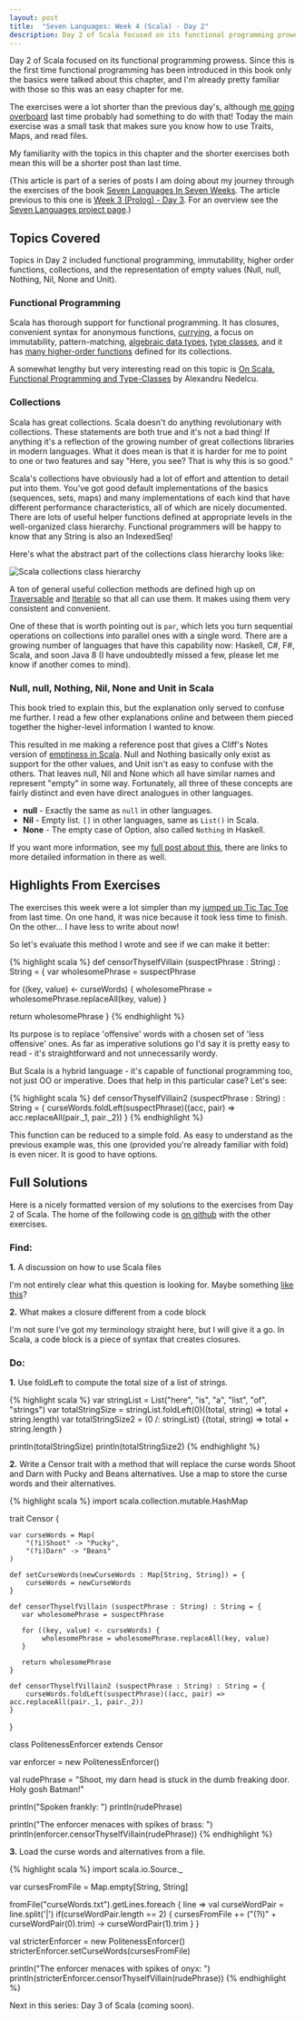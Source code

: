```yaml
---
layout: post
title:  "Seven Languages: Week 4 (Scala) - Day 2"
description: Day 2 of Scala focused on its functional programming prowess. Since this is the first time functional programming has
---
```


Day 2 of Scala focused on its functional programming prowess. Since this is
the first time functional programming has been introduced in this book only the
basics were talked about this chapter, and I'm already pretty familiar with
those so this was an easy chapter for me.

The exercises were a lot shorter than the previous day's, although [me going
overboard](/projects/arbitrarily-sized-tic-tac-toe/) last
time probably had something to do with that! Today the main exercise was
a small task that makes sure you know how to use Traits, Maps, and read files.

My familiarity with the topics in this chapter and the shorter
exercises both mean this will be a shorter post than last time.

<div class="interjection"><p>
(This article is part of a series of posts I am doing about my journey through the exercises of the book <a href="http://pragprog.com/book/btlang/seven-languages-in-seven-weeks">Seven Languages In Seven Weeks</a>. The article previous to this one is <a href="/blog/2013/03/28/seven-languages-week-3-day-3/">Week 3 (Prolog) - Day 3</a>. For an overview see the <a href="/projects/seven-languages-in-seven-weeks/">Seven Languages project page</a>.)
</p></div>

Topics Covered
---

Topics in Day 2 included functional programming, immutability, higher order functions, collections, and the
representation of empty values (Null, null, Nothing, Nil, None and Unit).

<h3>Functional Programming</h3>

Scala has thorough support for functional programming. It has closures,
convenient syntax for anonymous functions,
[currying](http://www.scala-lang.org/node/135), a focus on immutability,
pattern-matching, [algebraic data
types](http://gleichmann.wordpress.com/2011/01/30/functional-scala-algebraic-datatypes-enumerated-types/),
[type
classes](http://www.sidewayscoding.com/2011/01/introduction-to-type-classes-in-scala.html),
and it has [many higher-order
functions](http://www.scala-lang.org/api/current/index.html#scala.collection.Iterable)
defined for its collections.

A somewhat lengthy but very interesting read on this topic is [On Scala, Functional
Programming and Type-Classes](https://www.bionicspirit.com/blog/2012/11/02/scala-functional-programming-type-classes.html) by Alexandru Nedelcu.

<h3>Collections</h3>

Scala has great collections. Scala doesn't do anything revolutionary with
collections. These statements are both true and it's not a bad thing! If
anything it's a reflection of the growing number of great collections libraries
in modern languages. What it does mean is that it is harder for me to point to
one or two features and say "Here, you see? That is why this is so good."

Scala's collections have obviously had a lot of effort and attention to detail
put into them. You've got good default implementations of the basics (sequences,
sets, maps) and many implementations of each kind that have different
performance characteristics, all of which are nicely documented. There are lots
of useful helper functions defined at appropriate levels in the well-organized
class hierarchy. Functional programmers will be happy to know that any String is
also an IndexedSeq!

Here's what the abstract part of the collections class hierarchy looks like:

![Scala collections class hierarchy](/img/scala-collections.png)

A ton of general useful collection methods are defined high up on
[Traversable](http://www.scala-lang.org/api/current/index.html#scala.collection.Traversable)
and
[Iterable](http://www.scala-lang.org/api/current/index.html#scala.collection.Iterable)
so that all can use them. It makes using them very consistent and convenient.

One of these that is worth pointing out is `par`, which lets you turn sequential
operations on collections into parallel ones with a single word. There are a
growing number of languages that have this capability now: Haskell, C#, F#,
Scala, and soon Java 8 (I have undoubtedly missed a few, please let me know if
another comes to mind).

<h3>Null, null, Nothing, Nil, None and Unit in Scala</h3>

This book tried to explain this, but the explanation only served to confuse me
further. I read a few other explanations online and between them pieced together
the higher-level information I wanted to know.

This resulted in me making a reference post that gives a Cliff's Notes version
of [emptiness in Scala](/blog/2013/03/31/representing-empty-in-scala/).
Null and Nothing basically only exist as support for the other values, and Unit
isn't as easy to confuse with the others. That leaves null, Nil and None which
all have similar names and represent "empty" in some way. Fortunately, all
three of these concepts are fairly distinct and even have direct analogues in
other languages.

 * **null** - Exactly the same as `null` in other languages.
 * **Nil** - Empty list. `[]` in other languages, same as `List()` in Scala.
 * **None** - The empty case of Option, also called `Nothing` in Haskell.

If you want more information, see my [full post about this](/blog/2013/03/31/representing-empty-in-scala/), there are links to more
detailed information in there as well.

Highlights From Exercises
---

The exercises this week were a lot simpler than my [jumped up Tic Tac
Toe](/projects/arbitrarily-sized-tic-tac-toe/) from last time. On one hand, it
was nice because it took less time to finish. On the other... I have less
to write about now!

So let's evaluate this method I wrote and see if we can make it better:

{% highlight scala %}
def censorThyselfVillain (suspectPhrase : String) : String = {
   var wholesomePhrase = suspectPhrase

   for ((key, value) <- curseWords) {
        wholesomePhrase = wholesomePhrase.replaceAll(key, value)
   }

   return wholesomePhrase
}
{% endhighlight %}

Its purpose is to replace 'offensive' words with a chosen set of 'less
offensive' ones. As far as imperative solutions go I'd say it is pretty easy to
read - it's straightforward and not unnecessarily wordy.

But Scala is a hybrid language - it's capable of functional programming too, not
just OO or imperative. Does that help in this particular case? Let's see:

{% highlight scala %}
def censorThyselfVillain2 (suspectPhrase : String) : String = {
    curseWords.foldLeft(suspectPhrase)((acc, pair) => acc.replaceAll(pair._1, pair._2))
}
{% endhighlight %}

This function can be reduced to a simple fold. As easy to understand as the
previous example was, this one (provided you're already familiar with fold) is
even nicer. It is good to have options.

Full Solutions
---

Here is a nicely formatted version of my solutions to the exercises from Day 2 of Scala. The home of the following code is [on github](https://github.com/nickknw/seven-languages-in-seven-weeks/blob/master/week-4-scala/day2.scala) with the other exercises.

<div id="formatted_solutions">

<h3>Find:</h3>

<div class="question"><b>1.</b> A discussion on how to use Scala files</div>

<p> I'm not entirely clear what this question is looking for. Maybe something
<a href="http://www.scala-lang.org/node/166">like this</a>?</p>

<div class="question"><b>2.</b> What makes a closure different from a code block</div>

<p>I'm not sure I've got my terminology straight here, but I will give it a go.
In Scala, a code block is a piece of syntax that creates closures.</p>

<h3>Do:</h3>

<div class="question"><b>1.</b> Use foldLeft to compute the total size of a list of strings.</div>

{% highlight scala %}
var stringList = List("here", "is", "a", "list", "of", "strings")
var totalStringSize = stringList.foldLeft(0)((total, string) => total + string.length)
var totalStringSize2 = (0 /: stringList) {(total, string) => total + string.length }

println(totalStringSize)
println(totalStringSize2)
{% endhighlight %}

<div class="question"><b>2.</b> Write a Censor trait with a method that will replace the curse words Shoot and Darn with Pucky and Beans alternatives. Use a map to store the curse words and their alternatives.</div>

{% highlight scala %}
import scala.collection.mutable.HashMap

trait Censor {

    var curseWords = Map(
        "(?i)Shoot" -> "Pucky",
        "(?i)Darn" -> "Beans"
    )

    def setCurseWords(newCurseWords : Map[String, String]) = {
        curseWords = newCurseWords
    }

    def censorThyselfVillain (suspectPhrase : String) : String = {
       var wholesomePhrase = suspectPhrase

       for ((key, value) <- curseWords) {
            wholesomePhrase = wholesomePhrase.replaceAll(key, value)
       }

       return wholesomePhrase
    }

    def censorThyselfVillain2 (suspectPhrase : String) : String = {
        curseWords.foldLeft(suspectPhrase)((acc, pair) => acc.replaceAll(pair._1, pair._2))
    }
}

class PolitenessEnforcer extends Censor

var enforcer = new PolitenessEnforcer()

val rudePhrase = "Shoot, my darn head is stuck in the dumb freaking door. Holy gosh Batman!"

println("Spoken frankly: ")
println(rudePhrase)

println("The enforcer menaces with spikes of brass: ")
println(enforcer.censorThyselfVillain(rudePhrase))
{% endhighlight %}

<div class="question"><b>3.</b> Load the curse words and alternatives from a file.</div>

{% highlight scala %}
import scala.io.Source._

var cursesFromFile = Map.empty[String, String]

fromFile("curseWords.txt").getLines.foreach { line =>
    val curseWordPair = line.split('|')
    if(curseWordPair.length == 2) {
        cursesFromFile += ("(?i)" + curseWordPair(0).trim) -> curseWordPair(1).trim
    }
}

val stricterEnforcer = new PolitenessEnforcer()
stricterEnforcer.setCurseWords(cursesFromFile)

println("The enforcer menaces with spikes of onyx: ")
println(stricterEnforcer.censorThyselfVillain(rudePhrase))
{% endhighlight %}

</div>

Next in this series: Day 3 of Scala (coming soon).
